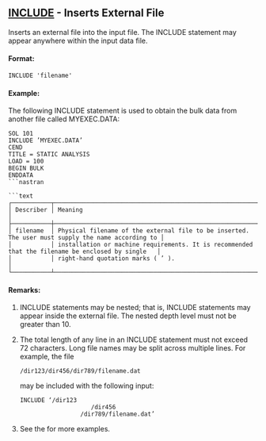 ## [INCLUDE](https://nexus.hexagon.com/documentationcenter/bundle/MSC_Nastran_2022.4/page/Nastran_Combined_Book/qrg/executive/TOC.INCLUDE1.xhtml) - Inserts External File

Inserts an external file into the input file. The INCLUDE statement may appear anywhere within the input data file.

#### Format:

```nastran
INCLUDE 'filename'
```

#### Example:

The following INCLUDE statement is used to obtain the bulk data from another file called MYEXEC.DATA:

```nastran
SOL 101
INCLUDE ’MYEXEC.DATA’
CEND
TITLE = STATIC ANALYSIS
LOAD = 100
BEGIN BULK
ENDDATA
```nastran

```text
┌───────────┬───────────────────────────────────────────────────────────────────────────────────────────────────┐
│ Describer │ Meaning                                                                                           │
├───────────┼───────────────────────────────────────────────────────────────────────────────────────────────────┤
│ filename  │ Physical filename of the external file to be inserted. The user must supply the name according to │
│           │ installation or machine requirements. It is recommended that the filename be enclosed by single   │
│           │ right-hand quotation marks ( ’ ).                                                                 │
└───────────┴───────────────────────────────────────────────────────────────────────────────────────────────────┘
```

#### Remarks:

1. INCLUDE statements may be nested; that is, INCLUDE statements may appear inside the external file. The nested depth level must not be greater than 10.
2. The total length of any line in an INCLUDE statement must not exceed 72 characters. Long file names may be split across multiple lines. For example, the file

     ```text
     /dir123/dir456/dir789/filename.dat
     ```

     may be included with the following input:

     ```nastran
     INCLUDE ‘/dir123 
                         /dir456 
                      /dir789/filename.dat’
     ```

3. See the  for more examples.
